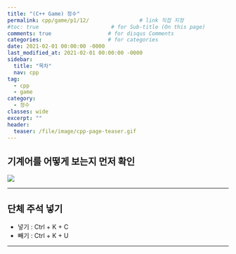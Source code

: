 ```yaml
---
title: "(C++ Game) 정수"
permalink: cpp/game/p1/12/                # link 직접 지정
#toc: true                       # for Sub-title (On this page)
comments: true                  # for disqus Comments
categories:                     # for categories
date: 2021-02-01 00:00:00 -0000
last_modified_at: 2021-02-01 00:00:00 -0000
sidebar:
  title: "목차"
  nav: cpp
tag:
  - cpp
  - game
category:
  - 정수
classes: wide
excerpt: ""
header:
  teaser: /file/image/cpp-page-teaser.gif
---
```


## 기계어를 어떻게 보는지 먼저 확인

![](/file/image/cpp-game-p1-12-1.png)

---

## 단체 주석 넣기

* 넣기 : Ctrl + K + C
* 빼기 : Ctrl + K + U

---

